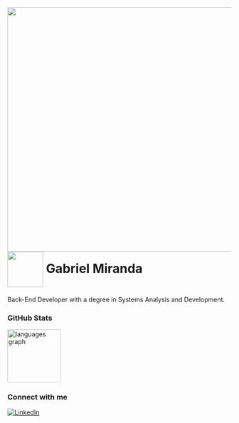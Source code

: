 <img align="right" margin-top="100px" height="550" src="https://media.licdn.com/dms/image/v2/D5622AQHhyv25V6L64A/feedshare-shrink_800/feedshare-shrink_800/0/1703736772973?e=2147483647&v=beta&t=PQaL_zAArZDtj0rWADAH8rldq6nVj6nPTRW0w3q3TuU">

<h1>
    <a>
     <img align="center" width="80px" src="https://i.pinimg.com/originals/e9/26/16/e9261611196ebd98b2d76ab0627699a0.gif"></a>
    <span>Gabriel Miranda</span>
</h1>

<p align="justify">Back-End Developer with a degree in Systems Analysis and Development.

### GitHub Stats

<div align="left">
  <img src="https://github-readme-stats.vercel.app/api/top-langs?username=gabrielmirandasilv&locale=en&hide_title=false&layout=compact&card_width=320&langs_count=5&theme=kacho_ga&hide_border=true&order=2" height="119" alt="languages graph"  />
</div>


### Connect with me

[![LinkedIn](https://img.shields.io/badge/-LinkedIn-000?style=for-the-badge&logo=linkedin&logoColor=FF00F6&color:FFF)](https://www.linkedin.com/in/gabrielmirandasilv/)

